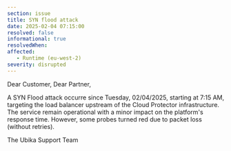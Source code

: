 ```yaml
---
section: issue
title: SYN flood attack
date: 2025-02-04 07:15:00
resolved: false
informational: true
resolvedWhen: 
affected:
   - Runtime (eu-west-2)
severity: disrupted
---
```

Dear Customer, Dear Partner,

A SYN Flood attack occurre since Tuesday, 02/04/2025, starting at 7:15 AM, targeting the load balancer upstream of the Cloud Protector infrastructure.
The service remain operational with a minor impact on the platform's response time. However, some probes turned red due to packet loss (without retries).

The Ubika Support Team
